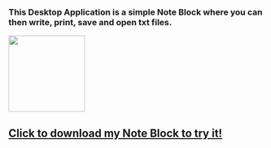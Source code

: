 <h3>
  This Desktop Application is a simple Note Block where you can then write, print, save and open txt files.
</h3>
<p align="left">
  <img src="https://user-images.githubusercontent.com/52591976/79505795-3809a680-8035-11ea-9966-0f9fe8d5afc6.png"width =150/>
  <a href="https://github.com/BlueButterflies/Note/files/4489648/setup.zip" download><h2>Click to download my Note Block to try it!</h2></a></p>
